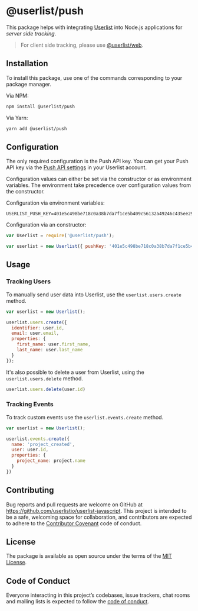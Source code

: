 # @userlist/push

This package helps with integrating [Userlist](http://userlist.com) into Node.js applications for _server side tracking_.

> For client side tracking, please use [@userlist/web](https://github.com/userlistio/userlist-javascript/tree/master/packages/web).

## Installation

To install this package, use one of the commands corresponding to your package manager.

Via NPM:

```bash
npm install @userlist/push
```

Via Yarn:

```bash
yarn add @userlist/push
```

## Configuration

The only required configuration is the Push API key. You can get your Push API key via the [Push API settings](https://app.userlist.com/settings/push) in your Userlist account.

Configuration values can either be set via the constructor or as environment variables. The environment take precedence over configuration values from the constructor.

Configuration via environment variables:

```shell
USERLIST_PUSH_KEY=401e5c498be718c0a38b7da7f1ce5b409c56132a49246c435ee296e07bf2be39
```

Configuration via an constructor:

```javascript
var Userlist = require('@userlist/push');

var userlist = new Userlist({ pushKey: '401e5c498be718c0a38b7da7f1ce5b409c56132a49246c435ee296e07bf2be39' });
```

## Usage

### Tracking Users

To manually send user data into Userlist, use the `userlist.users.create` method.

```javascript
var userlist = new Userlist();

userlist.users.create({
  identifier: user.id,
  email: user.email,
  properties: {
    first_name: user.first_name,
    last_name: user.last_name
  }
});
```

It's also possible to delete a user from Userlist, using the `userlist.users.delete` method.

```javascript
userlist.users.delete(user.id)
```

### Tracking Events

To track custom events use the `userlist.events.create` method.

```javascript
var userlist = new Userlist();

userlist.events.create({
  name: 'project_created',
  user: user.id,
  properties: {
    project_name: project.name
  }
})
```


## Contributing

Bug reports and pull requests are welcome on GitHub at https://github.com/userlistio/userlist-javascript. This project is intended to be a safe, welcoming space for collaboration, and contributors are expected to adhere to the [Contributor Covenant](http://contributor-covenant.org) code of conduct.

## License

The package is available as open source under the terms of the [MIT License](https://opensource.org/licenses/MIT).

## Code of Conduct

Everyone interacting in this project’s codebases, issue trackers, chat rooms and mailing lists is expected to follow the [code of conduct](https://github.com/userlistio/userlist-javascript/blob/master/CODE_OF_CONDUCT.md).
